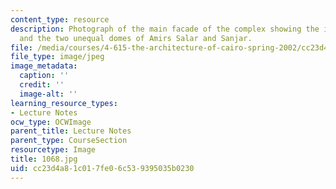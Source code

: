 ```yaml
---
content_type: resource
description: Photograph of the main facade of the complex showing the imposing minaret
  and the two unequal domes of Amirs Salar and Sanjar.
file: /media/courses/4-615-the-architecture-of-cairo-spring-2002/cc23d4a81c017fe06c539395035b0230_1068.jpg
file_type: image/jpeg
image_metadata:
  caption: ''
  credit: ''
  image-alt: ''
learning_resource_types:
- Lecture Notes
ocw_type: OCWImage
parent_title: Lecture Notes
parent_type: CourseSection
resourcetype: Image
title: 1068.jpg
uid: cc23d4a8-1c01-7fe0-6c53-9395035b0230
---
```

